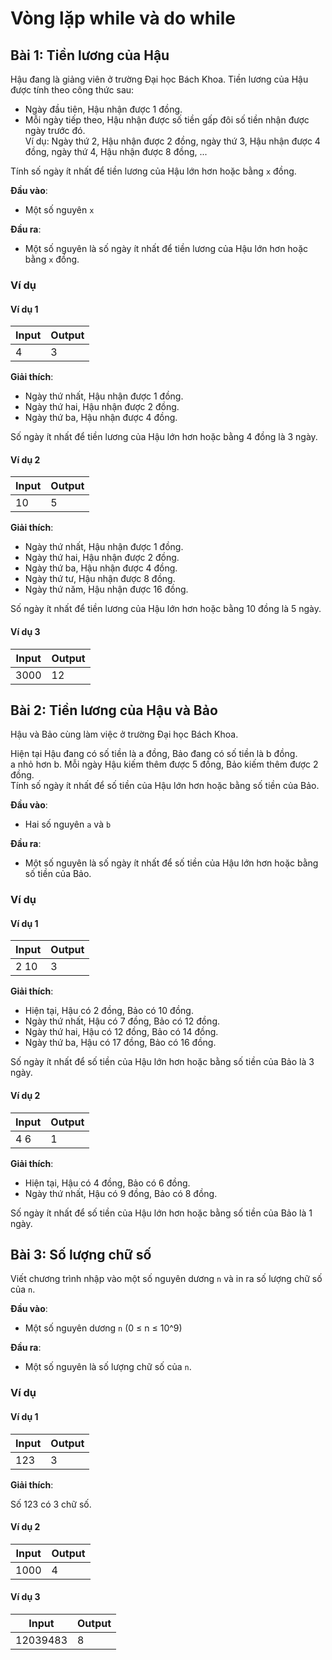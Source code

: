 # Vòng lặp while và do while

## Bài 1: Tiền lương của Hậu

Hậu đang là giảng viên ở trường Đại học Bách Khoa. 
Tiền lương của Hậu được tính theo công thức sau:

- Ngày đầu tiên, Hậu nhận được 1 đồng.
- Mỗi ngày tiếp theo, Hậu nhận được số tiền gấp đôi số tiền nhận được ngày trước đó.<br>
Ví dụ: Ngày thứ 2, Hậu nhận được 2 đồng, ngày thứ 3, Hậu nhận được 4 đồng, ngày thứ 4, Hậu nhận được 8 đồng, ...

Tính số ngày ít nhất để tiền lương của Hậu lớn hơn hoặc bằng `x` đồng.

**Đầu vào**:

- Một số nguyên `x`

**Đầu ra**:

- Một số nguyên là số ngày ít nhất để tiền lương của Hậu lớn hơn hoặc bằng `x` đồng.

### Ví dụ

#### Ví dụ 1

| Input | Output |
|-------|--------|
| 4     | 3      |

**Giải thích**:

- Ngày thứ nhất, Hậu nhận được 1 đồng.
- Ngày thứ hai, Hậu nhận được 2 đồng.
- Ngày thứ ba, Hậu nhận được 4 đồng.

Số ngày ít nhất để tiền lương của Hậu lớn hơn hoặc bằng 4 đồng là 3 ngày.

#### Ví dụ 2

| Input | Output |
|-------|--------|
| 10    | 5      |

**Giải thích**:

- Ngày thứ nhất, Hậu nhận được 1 đồng.
- Ngày thứ hai, Hậu nhận được 2 đồng.
- Ngày thứ ba, Hậu nhận được 4 đồng.
- Ngày thứ tư, Hậu nhận được 8 đồng.
- Ngày thứ năm, Hậu nhận được 16 đồng.

Số ngày ít nhất để tiền lương của Hậu lớn hơn hoặc bằng 10 đồng là 5 ngày.

#### Ví dụ 3

| Input | Output |
|-------|--------|
| 3000   | 12     |

## Bài 2: Tiền lương của Hậu và Bảo

Hậu và Bảo cùng làm việc ở trường Đại học Bách Khoa.

Hiện tại Hậu đang có số tiền là a đồng, Bảo đang có số tiền là b đồng.<br>
a nhỏ hơn b. Mỗi ngày Hậu kiếm thêm được 5 đồng, Bảo kiếm thêm được 2 đồng.<br>
Tính số ngày ít nhất để số tiền của Hậu lớn hơn hoặc bằng số tiền của Bảo.

**Đầu vào**:

- Hai số nguyên `a` và `b`

**Đầu ra**:

- Một số nguyên là số ngày ít nhất để số tiền của Hậu lớn hơn hoặc bằng số tiền của Bảo.

### Ví dụ

#### Ví dụ 1

| Input | Output |
|-------|--------|
| 2 10   | 3      |

**Giải thích**:

- Hiện tại, Hậu có 2 đồng, Bảo có 10 đồng.
- Ngày thứ nhất, Hậu có 7 đồng, Bảo có 12 đồng.
- Ngày thứ hai, Hậu có 12 đồng, Bảo có 14 đồng.
- Ngày thứ ba, Hậu có 17 đồng, Bảo có 16 đồng.

Số ngày ít nhất để số tiền của Hậu lớn hơn hoặc bằng số tiền của Bảo là 3 ngày.

#### Ví dụ 2

| Input | Output |
|-------|--------|
| 4 6   | 1      |

**Giải thích**:

- Hiện tại, Hậu có 4 đồng, Bảo có 6 đồng.
- Ngày thứ nhất, Hậu có 9 đồng, Bảo có 8 đồng.

Số ngày ít nhất để số tiền của Hậu lớn hơn hoặc bằng số tiền của Bảo là 1 ngày.


## Bài 3: Số lượng chữ số

Viết chương trình nhập vào một số nguyên dương `n` và in ra số lượng chữ số của `n`.

**Đầu vào**:

- Một số nguyên dương `n` (0 ≤ n ≤ 10^9)

**Đầu ra**:

- Một số nguyên là số lượng chữ số của `n`.

### Ví dụ

#### Ví dụ 1

| Input | Output |
|-------|--------|
| 123   | 3      |

**Giải thích**:

Số 123 có 3 chữ số.

#### Ví dụ 2

| Input | Output |
|-------|--------|
| 1000  | 4      |

#### Ví dụ 3

| Input | Output |
|-------|--------|
| 12039483     | 8      |
